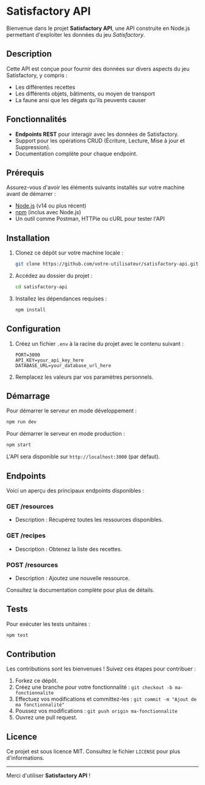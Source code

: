 # Satisfactory API

Bienvenue dans le projet **Satisfactory API**, une API construite en Node.js permettant d'exploiter les données du jeu *Satisfactory*.

## Description

Cette API est conçue pour fournir des données sur divers aspects du jeu Satisfactory, y compris :
- Les différentes recettes
- Les différents objets, bâtiments, ou moyen de transport
- La faune ansi que les dégats qu'ils peuvents causer

## Fonctionnalités

- **Endpoints REST** pour interagir avec les données de Satisfactory.
- Support pour les opérations CRUD (Écriture, Lecture, Mise à jour et Suppression).
- Documentation complète pour chaque endpoint.

## Prérequis

Assurez-vous d'avoir les éléments suivants installés sur votre machine avant de démarrer :

- [Node.js](https://nodejs.org/) (v14 ou plus récent)
- [npm](https://www.npmjs.com/) (inclus avec Node.js)
- Un outil comme Postman, HTTPie ou cURL pour tester l'API

## Installation

1. Clonez ce dépôt sur votre machine locale :

   ```bash
   git clone https://github.com/votre-utilisateur/satisfactory-api.git
   ```

2. Accédez au dossier du projet :

   ```bash
   cd satisfactory-api
   ```

3. Installez les dépendances requises :

   ```bash
   npm install
   ```

## Configuration

1. Créez un fichier `.env` à la racine du projet avec le contenu suivant :

   ```env
   PORT=3000
   API_KEY=your_api_key_here
   DATABASE_URL=your_database_url_here
   ```

2. Remplacez les valeurs par vos paramètres personnels.

## Démarrage

Pour démarrer le serveur en mode développement :

```bash
npm run dev
```

Pour démarrer le serveur en mode production :

```bash
npm start
```

L'API sera disponible sur `http://localhost:3000` (par défaut).

## Endpoints

Voici un aperçu des principaux endpoints disponibles :

### GET /resources
- Description : Récupérez toutes les ressources disponibles.

### GET /recipes
- Description : Obtenez la liste des recettes.

### POST /resources
- Description : Ajoutez une nouvelle ressource.

Consultez la documentation complète pour plus de détails.

## Tests

Pour exécuter les tests unitaires :

```bash
npm test
```

## Contribution

Les contributions sont les bienvenues ! Suivez ces étapes pour contribuer :

1. Forkez ce dépôt.
2. Créez une branche pour votre fonctionnalité : `git checkout -b ma-fonctionnalite`
3. Effectuez vos modifications et committez-les : `git commit -m "Ajout de ma fonctionnalité"`
4. Poussez vos modifications : `git push origin ma-fonctionnalite`
5. Ouvrez une pull request.

## Licence

Ce projet est sous licence MIT. Consultez le fichier `LICENSE` pour plus d'informations.

---

Merci d'utiliser **Satisfactory API** !

